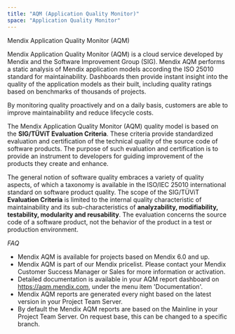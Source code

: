 ```yaml
---
title: "AQM (Application Quality Monitor)"
space: "Application Quality Monitor"
---
```

Mendix Application Quality Monitor (AQM) 

Mendix Application Quality Monitor (AQM) is a cloud service developed by Mendix and the Software Improvement Group (SIG). 
Mendix AQM performs a static analysis of Mendix application models according the ISO 25010 standard for maintainability. 
Dashboards then provide instant insight into the quality of the application models as their built, 
including quality ratings based on benchmarks of thousands of projects. 

By monitoring quality proactively and on a daily basis, customers are able to improve maintainability and reduce lifecycle costs.

The Mendix Application Quality Monitor (AQM) quality model is based on the **SIG/TÜViT Evaluation Criteria**. These criteria provide standardized evaluation and certification of the technical quality of the source code of software products. The purpose of such evaluation and certification is to provide an instrument to developers for guiding improvement of the products they create and enhance.

The general notion of software quality embraces a variety of quality aspects, of which a taxonomy is available in the ISO/IEC 25010 international standard on software product quality. The scope of the SIG/TÜViT **Evaluation Criteria** is limited to the internal quality characteristic of maintainability and its sub-characteristics of **analyzability, modifiability, testability, modularity and reusability**. The evaluation concerns the source code of a software product, not the behavior of the product in a test or production environment.

*FAQ*
* Mendix AQM is available for projects based on Mendix 6.0 and up.
* Mendix AQM is part of our Mendix pricelist. Please contact your Mendix Customer Success Manager or Sales for more information or activation.
* Detailed documentation is available in your AQM report dashboard on https://aqm.mendix.com, under the menu item 'Documentation'.
* Mendix AQM reports are generated every night based on the latest version in your Project Team Server.
* By default the Mendix AQM reports are based on the Mainline in your Project Team Server. On request base, this can be changed to a specific branch.

